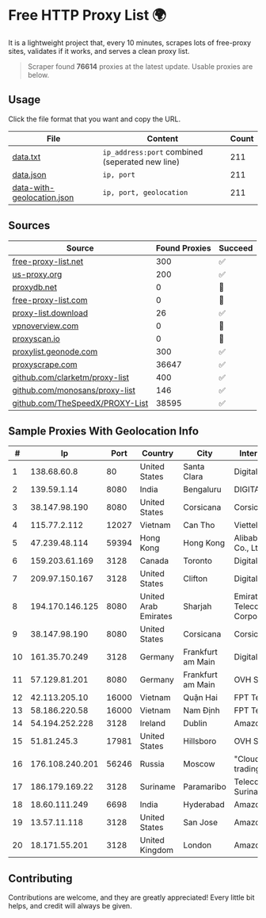 
# Free HTTP Proxy List 🌍

It is a lightweight project that, every 10 minutes, scrapes lots of free-proxy sites, validates if it works, and serves a clean proxy list.


> Scraper found **76614** proxies at the latest update. Usable proxies are below.

## Usage

Click the file format that you want and copy the URL.


|File|Content|Count|
|----|-------|-----|
|[data.txt](https://raw.githubusercontent.com/themiralay/Proxy-List-World/master/data.txt)|`ip_address:port` combined (seperated new line)|211|
|[data.json](https://raw.githubusercontent.com/themiralay/Proxy-List-World/master/data.json)|`ip, port`|211|
|[data-with-geolocation.json](https://raw.githubusercontent.com/themiralay/Proxy-List-World/master/data-with-geolocation.json)|`ip, port, geolocation`|211|

## Sources

|Source|Found Proxies|Succeed|
|------|-------------|-------|
|[free-proxy-list.net](https://free-proxy-list.net)|300|✅|
|[us-proxy.org](https://www.us-proxy.org)|200|✅|
|[proxydb.net](http://proxydb.net)|0|🚫|
|[free-proxy-list.com](https://free-proxy-list.com/?page=&port=&type%5B%5D=http&type%5B%5D=https&up_time=0&search=Search)|0|🚫|
|[proxy-list.download](https://www.proxy-list.download/HTTP)|26|✅|
|[vpnoverview.com](https://vpnoverview.com/privacy/anonymous-browsing/free-proxy-servers)|0|🚫|
|[proxyscan.io](https://www.proxyscan.io)|0|🚫|
|[proxylist.geonode.com](https://proxylist.geonode.com/api/proxy-list?limit=300&page=1&sort_by=lastChecked&sort_type=desc&protocols=http,https)|300|✅|
|[proxyscrape.com](https://api.proxyscrape.com/v2/?request=displayproxies&protocol=http&timeout=10000&country=all&ssl=all&anonymity=all)|36647|✅|
|[github.com/clarketm/proxy-list](https://raw.githubusercontent.com/clarketm/proxy-list/master/proxy-list-raw.txt)|400|✅|
|[github.com/monosans/proxy-list](https://raw.githubusercontent.com/monosans/proxy-list/main/proxies/http.txt)|146|✅|
|[github.com/TheSpeedX/PROXY-List](https://raw.githubusercontent.com/TheSpeedX/PROXY-List/master/http.txt)|38595|✅|


## Sample Proxies With Geolocation Info

|#|Ip|Port|Country|City|Internet Service Provider|
|-|--|----|-------|----|-------------------------|
|1|138.68.60.8|80|United States|Santa Clara|DigitalOcean, LLC|
|2|139.59.1.14|8080|India|Bengaluru|DIGITALOCEAN|
|3|38.147.98.190|8080|United States|Corsicana|Corsicana ISD|
|4|115.77.2.112|12027|Vietnam|Can Tho|Viettel Group|
|5|47.239.48.114|59394|Hong Kong|Hong Kong|Alibaba (US) Technology Co., Ltd.|
|6|159.203.61.169|3128|Canada|Toronto|DigitalOcean, LLC|
|7|209.97.150.167|3128|United States|Clifton|DigitalOcean, LLC|
|8|194.170.146.125|8080|United Arab Emirates|Sharjah|Emirates Telecommunications Corporation|
|9|38.147.98.190|8080|United States|Corsicana|Corsicana ISD|
|10|161.35.70.249|3128|Germany|Frankfurt am Main|DigitalOcean, LLC|
|11|57.129.81.201|8080|Germany|Frankfurt am Main|OVH SAS|
|12|42.113.205.10|16000|Vietnam|Quận Hai|FPT Telecom Company|
|13|58.186.220.58|16000|Vietnam|Nam Định|FPT Telecom Company|
|14|54.194.252.228|3128|Ireland|Dublin|Amazon.com, Inc.|
|15|51.81.245.3|17981|United States|Hillsboro|OVH SAS|
|16|176.108.240.201|56246|Russia|Moscow|"Cloud Technologies" LLC trading as Cloud.ru|
|17|186.179.169.22|3128|Suriname|Paramaribo|Telecommunicationcompany Suriname - TeleSur|
|18|18.60.111.249|6698|India|Hyderabad|Amazon.com, Inc.|
|19|13.57.11.118|3128|United States|San Jose|Amazon.com, Inc.|
|20|18.171.55.201|3128|United Kingdom|London|Amazon Technologies Inc.|



## Contributing

Contributions are welcome, and they are greatly appreciated! Every
little bit helps, and credit will always be given.

